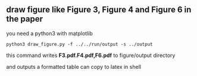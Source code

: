 ## draw figure like Figure 3, Figure 4 and Figure 6 in the paper

you need a python3 with matplotlib

```she
python3 draw_figure.py -f ../../run/output -s ../output
```

this command writes **F3.pdf.F4.pdf,F6.pdf** to figure/output directory

and outputs a formatted table can copy to latex in shell